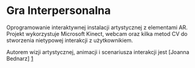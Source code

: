 Gra Interpersonalna
================================

Oprogramowanie interaktywnej instalacji artystycznej z elementami AR. Projekt wykorzystuje Microsoft Kinect, webcam oraz kilka metod CV do stworzenia nietypowej interakcji z użytkownikiem. 

Autorem wizji artystycznej, animacji i scenariusza interakcji jest [Joanna Bednarz] [1]

  [1]: http://bednarzjoanna.com//        "Joanna Bednarz"
